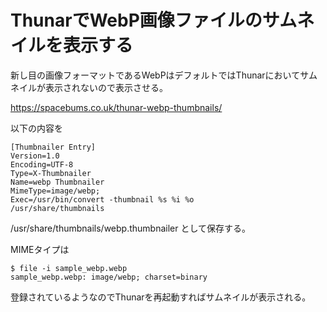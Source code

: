 # ThunarでWebP画像ファイルのサムネイルを表示する

新し目の画像フォーマットであるWebPはデフォルトではThunarにおいてサムネイルが表示されないので表示させる。

https://spacebums.co.uk/thunar-webp-thumbnails/

以下の内容を

    [Thumbnailer Entry]
    Version=1.0
    Encoding=UTF-8
    Type=X-Thumbnailer
    Name=webp Thumbnailer
    MimeType=image/webp;
    Exec=/usr/bin/convert -thumbnail %s %i %o
    /usr/share/thumbnails

/usr/share/thumbnails/webp.thumbnailer として保存する。

MIMEタイプは

    $ file -i sample_webp.webp
    sample_webp.webp: image/webp; charset=binary

登録されているようなのでThunarを再起動すればサムネイルが表示される。

